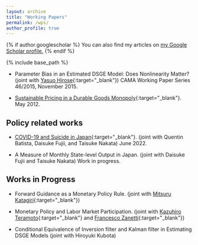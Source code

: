 ```yaml
---
layout: archive
title: "Working Papers"
permalink: /wps/
author_profile: true
---
```


{% if author.googlescholar %}
  You can also find my articles on <u><a href="{{author.googlescholar}}">my Google Scholar profile</a>.</u>
{% endif %}

{% include base_path %}

* Parameter Bias in an Estimated DSGE Model: Does Nonlinearity Matter? (joint with [Yasuo Hirose](https://sites.google.com/site/yasuohirose/){:target="_blank"}) CAMA Working Paper Series 46/2015, November 2015.

<!-- * [Applying Precomputation of Integrals to Nonlinear DSGE Models with Occasionally Binding Constraints](/files/method012419.pdf){:target="_blank"}. January 2019. -->

<!-- ### *Others:* -->

* [Sustainable Pricing in a Durable Goods Monopoly](/files/NASM2013-492.pdf){:target="_blank"}. May 2012.

## Policy related works

* [COVID-19 and Suicide in Japan](https://drive.google.com/file/d/1JZ1UbFPN16eEmt5VBD3jUJtkp8-pZVlu/view){:target="_blank"}. (joint with Quentin Batista, Daisuke Fujii, and Taisuke Nakata) June 2022.

* A Measure of Monthly State-level Output in Japan. (joint with Daisuke Fujii and Taisuke Nakata) Work in progress.

## Works in Progress

* Forward Guidance as a Monetary Policy Rule. (joint with [Mitsuru Katagiri](https://sites.google.com/site/mitsurukatagiri/){:target="_blank"})

* Monetary Policy and Labor Market Participation. (joint with [Kazuhiro Teramoto](https://sites.google.com/view/kazuhiroteramoto/home){:target="_blank"} and [Francesco Zanetti](https://users.ox.ac.uk/~wadh4073/){:target="_blank"})

<!-- * Government Multipliers in HANK models (joint with Masakazu Emoto) -->

* Conditional Equivalence of Inversion filter and Kalman filter in Estimating DSGE Models (joint with Hiroyuki Kubota)

<!-- * Solving Loose Commitment with Occasionally Binding Constraints (joint with [Kohei Hasui](https://khas.bitbucket.io/){:target="_blank"}) -->